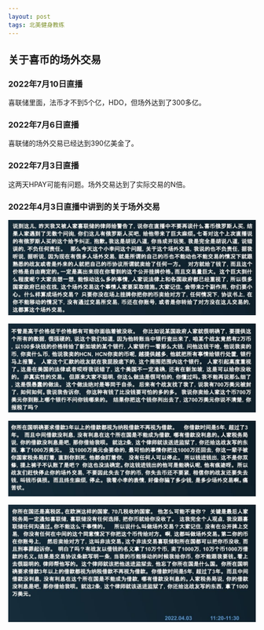 ```yaml
---
layout: post
tags: 北美健身教练
---
```


## 关于喜币的场外交易


### 2022年7月10日直播

喜联储里面，法币才不到5个亿，HDO，但场外达到了300多亿。

### 2022年7月6日直播

喜联储的场外交易已经达到390亿美金了。


### 2022年7月3日直播

这两天HPAY可能有问题。场外交易达到了实际交易的N倍。

### 2022年4月3日直播中讲到的关于场外交易

![场外交易1](/images/changwai1.jpeg "场外交易1")

![场外交易2](/images/changwai2.jpeg "场外交易2")

![场外交易3](/images/changwai3.jpeg "场外交易3")

![场外交易4](/images/changwai4.jpeg "场外交易4")